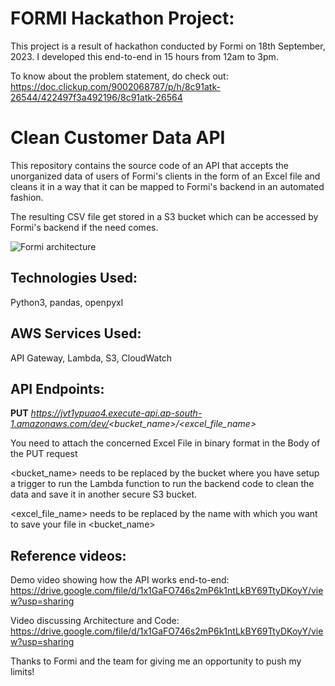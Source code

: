 # FORMI Hackathon Project:
This project is a result of hackathon conducted by Formi on 18th September, 2023. I developed this end-to-end in 15 hours from 12am to 3pm. 

To know about the problem statement, do check out: https://doc.clickup.com/9002068787/p/h/8c91atk-26544/422497f3a492196/8c91atk-26564  


# Clean Customer Data API
This repository contains the source code of an API that accepts the unorganized data of users of Formi's clients in the 
form of an Excel file and cleans it in a way that it can be mapped to Formi's backend in an automated fashion. 

The resulting CSV file get stored in a S3 bucket which can be accessed by Formi's backend if the need comes.

![Formi architecture](https://drive.google.com/file/d/15-VhzFp8f25oJ13Cvin6IN23we4MW9oF/view?usp=sharing)

## Technologies Used:  
Python3, pandas, openpyxl

## AWS Services Used: 
API Gateway, Lambda, S3, CloudWatch  

## API Endpoints:

**PUT**   _https://jvt1ypuao4.execute-api.ap-south-1.amazonaws.com/dev/<bucket_name>/<excel_file_name>_ 

You need to attach the concerned Excel File in binary format in the Body of the PUT request

<bucket_name> needs to be replaced by the bucket where you have setup a trigger to run the Lambda function to run the 
backend code to clean the data and save it in another secure S3 bucket.

<excel_file_name> needs to be replaced by the name with which you want to save your file in <bucket_name>

## Reference videos: 

Demo video showing how the API works end-to-end: https://drive.google.com/file/d/1x1GaFO746s2mP6k1ntLkBY69TtyDKoyY/view?usp=sharing


Video discussing Architecture and Code: https://drive.google.com/file/d/1x1GaFO746s2mP6k1ntLkBY69TtyDKoyY/view?usp=sharing

Thanks to Formi and the team for giving me an opportunity to push my limits!